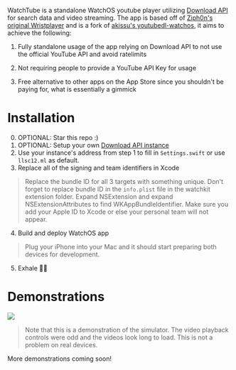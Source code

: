 WatchTube is a standalone WatchOS youtube player utilizing [Download API](https://github.com/llsc12/download-api) for search data and video streaming. The app is based off of [Ziph0n's original Wristplayer](https://github.com/Ziph0n/WristPlayer) and is a fork of [akissu's youtubedl-watchos](https://github.com/akissu/youtubedl-watchos), it aims to achieve the following:

1. Fully standalone usage of the app relying on Download API to not use the official YouTube API and avoid ratelimits

2. Not requiring people to provide a YouTube API Key for usage

3. Free alternative to other apps on the App Store since you shouldn't be paying for, what is essentially a gimmick

# Installation

0. OPTIONAL: Star this repo :)
1. OPTIONAL: Setup your own [Download API instance](https://github.com/llsc12/download-api)
2. Use your instance's address from step 1 to fill in `Settings.swift` or use `llsc12.ml` as default.
3. Replace all of the signing and team identifiers in Xcode
> Replace the bundle ID for all 3 targets with something unique. Don't forget to replace bundle ID in the `info.plist` file in the watchkit extension folder. Expand NSExtension and expand NSExtensionAttributes to find WKAppBundleIdentifier.
Make sure you add your Apple ID to Xcode or else your personal team will not appear.
4. Build and deploy WatchOS app
> Plug your iPhone into your Mac and it should start preparing both devices for development.
5. Exhale 😮‍💨

# Demonstrations
![](./demo/1.gif)
> Note that this is a demonstration of the simulator. The video playback controls were odd and the videos look long to load. This is not a problem on real devices.

More demonstrations coming soon!
